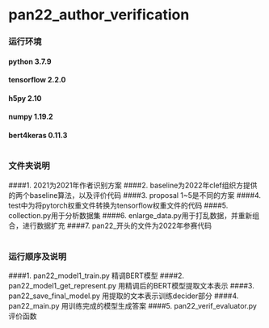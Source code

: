 # pan22_author_verification

### 运行环境
#### python 3.7.9
#### tensorflow 2.2.0
#### h5py 2.10
#### numpy 1.19.2
#### bert4keras 0.11.3
#
### 文件夹说明
####1. 2021为2021年作者识别方案
####2. baseline为2022年clef组织方提供的两个baseline算法，以及评价代码
####3. proposal 1~5是不同的方案
####4. test中为将pytorch权重文件转换为tensorflow权重文件的代码
####5. collection.py用于分析数据集
####6. enlarge_data.py用于打乱数据，并重新组合，进行数据扩充
####7. pan22_开头的文件为2022年参赛代码
#  
### 运行顺序及说明
####1. pan22_model1_train.py	精调BERT模型
####2. pan22_model1_get_represent.py	用精调后的BERT模型提取文本表示
####3. pan22_save_final_model.py	用提取的文本表示训练decider部分
####4. pan22_main.py	用训练完成的模型生成答案
####5. pan22_verif_evaluator.py	评价函数
	
